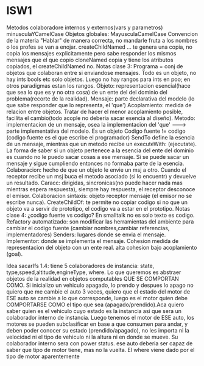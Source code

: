 # ISW1
Metodos colaboradore internos y externos(vars y parametros) minusculaYCamelCase
Objetos globales: MayusculaCamelCase
Convencion de la materia
"Hablar" de manera correcta, no mandarle fruta a los nombres o los profes se van a enojar.
createChildNamed ... te genera una copia, no copia los mensajes explicitamente pero sabe responder los mismos mensajes que el que copio
cloneNamed copia y tiene los atributos copiados, el createChildNamed no.
Notas clase 3:
Programa = conj de objetos que colaboran entre si enviandose mensajes.
Todo es un objeto, no hay ints bools etc solo objetos. Luego no hay rangos para ints en poo; en otros paradigmas estan los rangos.
Objeto: representacion esencial(hace que sea lo que es y no otra cosa) de un ente del del dominio del problema(recorte de la realidad).
Mensaje: parte declarativa del modelo (lo que sabe responder que lo representa, el 'que')
Acoplamiento: medida de relacion entre objetos. Tratar de hacer el menor acoplamiento posible, facilita el cambio(todo acople no deberia sacar esencia al diseño).
Metodo: implementacion de un mensaje, osea la implementacion del 'que' ---> parte implementativa del modelo. Es un objeto
Codigo fuente != codigo (codigo fuente es el que escribe el programador)
SendTo define la esencia de un mensaje, mientras que un metodo recibe un executeWith: (ejecutate).
La forma de saber si un objeto pertenece a la esencia del ente del dominio es cuando no le puedo sacar cosas a ese mensaje. Si se puede sacar un mensaje y sigue cumpliendo
entonces no formaba parte de la esencia.
Colaboracion: hecho de que un objeto le envie un msj a otro. Cuando el receptor recibe un msj buca el metodo asociado (si lo encuentr) y devuelve un resultado. Caracc: dirigidas, sincronicas(no puede hacer nada mas mientras espera respuesta), siempre hay respuesta, el receptor desconoce el emisor.
Colaboracion sintaxis: objeto receptor mensaje (el emisor no se escribe nunca).
CreateChildOf: te permite no copiar codigo si no que un objeto va a servir de prototipo, el codigo va a estar en el prototipo. 
Notas clase 4:
¿codigo fuente vs codigo?
En smalltalk no es solo texto es codigo.
Refactory automatizado: son modificar las herramientas del ambiente para cambiar el codigo fuente (cambiar nombres,cambiar referencias, implementadores)
Senders: lugares donde se envia el mensaje.
Implementor: donde se implementa el mensaje.
Cohesion medida de representacion del objeto con un ente real.
alta cohesion bajo acoplamiento (goal).

Idea sacarIfs 1.4: tiene 5 colaboradores de instancia: state, type,speed,altitude,engineType, where.
Lo que queremos es abstraer objetos de la realidad en objetos computables QUE SE COMPORTAN COMO.
Si inicializo un vehiculo apagado, lo prendo y despues lo apago no quiero que me cambie el auto 3 veces, quiero que el estado del motor de ESE auto se cambie a lo que corresponde, luego es el motor quien debe COMPORTARSE COMO el tipo que sea (apagado/prendido).Aca quiero saber quien es el vehiculo cuyo estado es la instancia asi que sera un colaborador interno de instancia.
Luego tenemos el motor de ESE auto, los motores se pueden subclasificar en base a que consumen para andar, y deben poder conocer su estado (prendido/apagado), no les importa ni la velocidad ni el tipo de vehiculo ni la altura ni en donde se mueve. Su colaborador interno sera con power status. ese auto deberia ser capaz de saber que tipo de motor tiene, mas no la vuelta.
El where viene dado por el tipo de motor aparentemente
